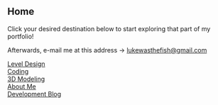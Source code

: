 ## Home
Click your desired destination below to start exploring that part of my portfolio!

Afterwards, e-mail me at this address -> lukewasthefish@gmail.com

[Level Design](pages/levelDesign.html)<br>
[Coding](pages/coding)<br>
[3D Modeling](pages/3Dmodeling.html)<br>
[About Me](pages/aboutMe.html)<br>
[Development Blog](pages/blog.md)<br>

